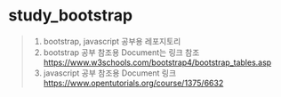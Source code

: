 # study_bootstrap
>1. bootstrap, javascript 공부용 레포지토리
>2. bootstrap 공부 참조용 Document는 링크 참조 <https://www.w3schools.com/bootstrap4/bootstrap_tables.asp>
>3. javascript 공부 참조용 Document 링크 <https://www.opentutorials.org/course/1375/6632>